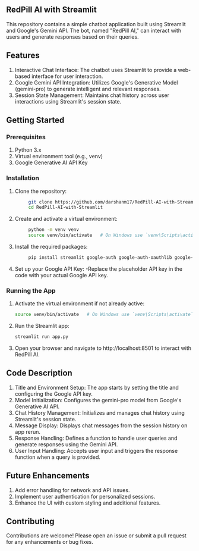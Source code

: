 ## RedPill AI with Streamlit
This repository contains a simple chatbot application built using Streamlit and Google's Gemini API. The bot, named "RedPill AI," can interact with users and generate responses based on their queries.
## Features
1. Interactive Chat Interface: The chatbot uses Streamlit to provide a web-based interface for user interaction.
2. Google Gemini API Integration: Utilizes Google's Generative Model (gemini-pro) to generate intelligent and relevant responses.
3. Session State Management: Maintains chat history across user interactions using Streamlit's session state.

## Getting Started

### Prerequisites
1. Python 3.x
2. Virtual environment tool (e.g., venv)
3. Google Generative AI API Key

### Installation
1. Clone the repository:
   ```sh
        git clone https://github.com/darshanm17/RedPill-AI-with-Streamlit.git
        cd RedPill-AI-with-Streamlit

2. Create and activate a virtual environment:
    ```sh
         python -m venv venv
         source venv/bin/activate   # On Windows use `venv\Scripts\activate`
3. Install the required packages:
    ```sh
         pip install streamlit google-auth google-auth-oauthlib google-generativeai
4. Set up your Google API Key:
   -Replace the placeholder API key in the code with your actual Google API key.

### Running the App

1. Activate the virtual environment if not already active:
   ```sh
   source venv/bin/activate   # On Windows use `venv\Scripts\activate`
2. Run the Streamlit app:
   ```sh
   streamlit run app.py
3. Open your browser and navigate to http://localhost:8501 to interact with RedPill AI.

## Code Description
1. Title and Environment Setup: The app starts by setting the title and configuring the Google API key.
2. Model Initialization: Configures the gemini-pro model from Google's Generative AI API.
3. Chat History Management: Initializes and manages chat history using Streamlit's session state.
4. Message Display: Displays chat messages from the session history on app rerun.
5. Response Handling: Defines a function to handle user queries and generate responses using the Gemini API.
6. User Input Handling: Accepts user input and triggers the response function when a query is provided.

## Future Enhancements
1. Add error handling for network and API issues.
2. Implement user authentication for personalized sessions.
3. Enhance the UI with custom styling and additional features.

## Contributing
Contributions are welcome! Please open an issue or submit a pull request for any enhancements or bug fixes.
  
